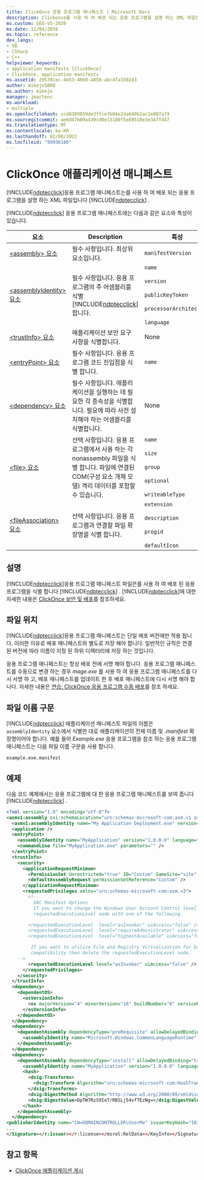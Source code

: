 ```yaml
---
title: ClickOnce 응용 프로그램 매니페스트 | Microsoft Docs
description: Clickonce를 사용 하 여 배포 되는 응용 프로그램을 설명 하는 XML 파일인 ClickOnce 응용 프로그램 매니페스트에 대해 알아봅니다.
ms.custom: SEO-VS-2020
ms.date: 11/04/2016
ms.topic: reference
dev_langs:
- VB
- CSharp
- C++
helpviewer_keywords:
- application manifests [ClickOnce]
- ClickOnce, application manifests
ms.assetid: 29570cec-4e53-4660-a850-abc4fa150243
author: mikejo5000
ms.author: mikejo
manager: jmartens
ms.workload:
- multiple
ms.openlocfilehash: ccd8389859de3ffce7b04e2da648b2ac2e807a79
ms.sourcegitcommit: ae6d47b09a439cd0e13180f5e89510e3e347fd47
ms.translationtype: MT
ms.contentlocale: ko-KR
ms.lasthandoff: 02/08/2021
ms.locfileid: "99936186"
---
```

# <a name="clickonce-application-manifest"></a>ClickOnce 애플리케이션 매니페스트
[!INCLUDE[ndptecclick](../deployment/includes/ndptecclick_md.md)]응용 프로그램 매니페스트는를 사용 하 여 배포 되는 응용 프로그램을 설명 하는 XML 파일입니다 [!INCLUDE[ndptecclick](../deployment/includes/ndptecclick_md.md)] .

[!INCLUDE[ndptecclick](../deployment/includes/ndptecclick_md.md)] 응용 프로그램 매니페스트에는 다음과 같은 요소와 특성이 있습니다.

| 요소 | Description | 특성 |
| - | - | - |
| [\<assembly> 요소](../deployment/assembly-element-clickonce-application.md) | 필수 사항입니다. 최상위 요소입니다. | `manifestVersion` |
| [\<assemblyIdentity> 요소](../deployment/assemblyidentity-element-clickonce-application.md) | 필수 사항입니다. 응용 프로그램의 주 어셈블리를 식별 [!INCLUDE[ndptecclick](../deployment/includes/ndptecclick_md.md)] 합니다. | `name`<br /><br /> `version`<br /><br /> `publicKeyToken`<br /><br /> `processorArchitecture`<br /><br /> `language` |
| [\<trustInfo> 요소](../deployment/trustinfo-element-clickonce-application.md) | 애플리케이션 보안 요구 사항을 식별합니다. | None |
| [\<entryPoint> 요소](../deployment/entrypoint-element-clickonce-application.md) | 필수 사항입니다. 응용 프로그램 코드 진입점을 식별 합니다. | `name` |
| [\<dependency> 요소](../deployment/dependency-element-clickonce-application.md) | 필수 사항입니다. 애플리케이션을 실행하는 데 필요한 각 종속성을 식별합니다. 필요에 따라 사전 설치해야 하는 어셈블리를 식별합니다. | None |
| [\<file> 요소](../deployment/file-element-clickonce-application.md) | 선택 사항입니다. 응용 프로그램에서 사용 하는 각 nonassembly 파일을 식별 합니다. 파일에 연결된 COM(구성 요소 개체 모델) 격리 데이터를 포함할 수 있습니다. | `name`<br /><br /> `size`<br /><br /> `group`<br /><br /> `optional`<br /><br /> `writeableType` |
| [\<fileAssociation> 요소](../deployment/fileassociation-element-clickonce-application.md) | 선택 사항입니다. 응용 프로그램과 연결할 파일 확장명을 식별 합니다. | `extension`<br /><br /> `description`<br /><br /> `progid`<br /><br /> `defaultIcon` |

## <a name="remarks"></a>설명
 [!INCLUDE[ndptecclick](../deployment/includes/ndptecclick_md.md)]응용 프로그램 매니페스트 파일은를 사용 하 여 배포 된 응용 프로그램을 식별 합니다 [!INCLUDE[ndptecclick](../deployment/includes/ndptecclick_md.md)] . [!INCLUDE[ndptecclick](../deployment/includes/ndptecclick_md.md)]에 대한 자세한 내용은 [ClickOnce 보안 및 배포](../deployment/clickonce-security-and-deployment.md)를 참조하세요.

## <a name="file-location"></a>파일 위치
 [!INCLUDE[ndptecclick](../deployment/includes/ndptecclick_md.md)]응용 프로그램 매니페스트는 단일 배포 버전에만 적용 됩니다. 이러한 이유로 배포 매니페스트와 별도로 저장 해야 합니다. 일반적인 규칙은 연결 된 버전에 따라 이름이 지정 된 하위 디렉터리에 저장 하는 것입니다.

 응용 프로그램 매니페스트는 항상 배포 전에 서명 해야 합니다. 응용 프로그램 매니페스트를 수동으로 변경 하는 경우 *mage.exe* 를 사용 하 여 응용 프로그램 매니페스트를 다시 서명 하 고, 배포 매니페스트를 업데이트 한 후 배포 매니페스트에 다시 서명 해야 합니다. 자세한 내용은 [연습: ClickOnce 응용 프로그램 수동 배포](../deployment/walkthrough-manually-deploying-a-clickonce-application.md)를 참조 하세요.

## <a name="file-name-syntax"></a>파일 이름 구문
 [!INCLUDE[ndptecclick](../deployment/includes/ndptecclick_md.md)] 애플리케이션 매니페스트 파일의 이름은 `assemblyIdentity` 요소에서 식별한 대로 애플리케이션의 전체 이름 및 *.manifest* 확장명이어야 합니다. 예를 들어 *Example.exe* 응용 프로그램을 참조 하는 응용 프로그램 매니페스트는 다음 파일 이름 구문을 사용 합니다.

 `example.exe.manifest`

## <a name="example"></a>예제
 다음 코드 예제에서는 응용 프로그램에 대 한 응용 프로그램 매니페스트를 보여 줍니다 [!INCLUDE[ndptecclick](../deployment/includes/ndptecclick_md.md)] .

```xml
<?xml version="1.0" encoding="utf-8"?>
<asmv1:assembly xsi:schemaLocation="urn:schemas-microsoft-com:asm.v1 assembly.adaptive.xsd" manifestVersion="1.0" xmlns:asmv3="urn:schemas-microsoft-com:asm.v3" xmlns:dsig="http://www.w3.org/2000/09/xmldsig#" xmlns:co.v2="urn:schemas-microsoft-com:clickonce.v2" xmlns="urn:schemas-microsoft-com:asm.v2" xmlns:asmv1="urn:schemas-microsoft-com:asm.v1" xmlns:asmv2="urn:schemas-microsoft-com:asm.v2" xmlns:xsi="http://www.w3.org/2001/XMLSchema-instance" xmlns:co.v1="urn:schemas-microsoft-com:clickonce.v1">
  <asmv1:assemblyIdentity name="My Application Deployment.exe" version="1.0.0.0" publicKeyToken="43cb1e8e7a352766" language="neutral" processorArchitecture="x86" type="win32" />
  <application />
  <entryPoint>
    <assemblyIdentity name="MyApplication" version="1.0.0.0" language="neutral" processorArchitecture="x86" />
    <commandLine file="MyApplication.exe" parameters="" />
  </entryPoint>
  <trustInfo>
    <security>
      <applicationRequestMinimum>
        <PermissionSet Unrestricted="true" ID="Custom" SameSite="site" />
        <defaultAssemblyRequest permissionSetReference="Custom" />
      </applicationRequestMinimum>
      <requestedPrivileges xmlns="urn:schemas-microsoft-com:asm.v3">
        <!--
          UAC Manifest Options
          If you want to change the Windows User Account Control level replace the
          requestedExecutionLevel node with one of the following.

        <requestedExecutionLevel  level="asInvoker" uiAccess="false" />
        <requestedExecutionLevel  level="requireAdministrator" uiAccess="false" />
        <requestedExecutionLevel  level="highestAvailable" uiAccess="false" />

         If you want to utilize File and Registry Virtualization for backward
         compatibility then delete the requestedExecutionLevel node.
    -->
        <requestedExecutionLevel level="asInvoker" uiAccess="false" />
      </requestedPrivileges>
    </security>
  </trustInfo>
  <dependency>
    <dependentOS>
      <osVersionInfo>
        <os majorVersion="4" minorVersion="10" buildNumber="0" servicePackMajor="0" />
      </osVersionInfo>
    </dependentOS>
  </dependency>
  <dependency>
    <dependentAssembly dependencyType="preRequisite" allowDelayedBinding="true">
      <assemblyIdentity name="Microsoft.Windows.CommonLanguageRuntime" version="4.0.20506.0" />
    </dependentAssembly>
  </dependency>
  <dependency>
    <dependentAssembly dependencyType="install" allowDelayedBinding="true" codebase="MyApplication.exe" size="4096">
      <assemblyIdentity name="MyApplication" version="1.0.0.0" language="neutral" processorArchitecture="x86" />
      <hash>
        <dsig:Transforms>
          <dsig:Transform Algorithm="urn:schemas-microsoft-com:HashTransforms.Identity" />
        </dsig:Transforms>
        <dsig:DigestMethod Algorithm="http://www.w3.org/2000/09/xmldsig#sha1" />
        <dsig:DigestValue>DpTW7RzS9IeT/RBSLj54vfTEzNg=</dsig:DigestValue>
      </hash>
    </dependentAssembly>
  </dependency>
<publisherIdentity name="CN=DOMAINCONTROLLER\UserMe" issuerKeyHash="18312a18a21b215ecf4cdb20f5a0e0b0dd263c08" /><Signature Id="StrongNameSignature" xmlns="http://www.w3.org/2000/09/xmldsig#">
...
</Signature></r:issuer></r:license></msrel:RelData></KeyInfo></Signature></asmv1:assembly>
```

## <a name="see-also"></a>참고 항목
- [ClickOnce 애플리케이션 게시](../deployment/publishing-clickonce-applications.md)